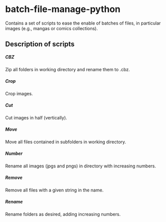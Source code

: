 # batch-file-manage-python

Contains a set of scripts to ease the enable of batches of files, in particular images (e.g., mangas or comics collections).

## Description of scripts

##### CBZ

Zip all folders in working directory and rename them to .cbz.

##### Crop

Crop images.

##### Cut

Cut images in half (vertically).

##### Move

Move all files contained in subfolders in working directory.

##### Number

Rename all images (jpgs and pngs) in directory with increasing numbers.

##### Remove

Remove all files with a given string in the name.

##### Rename

Rename folders as desired, adding increasing numbers.
